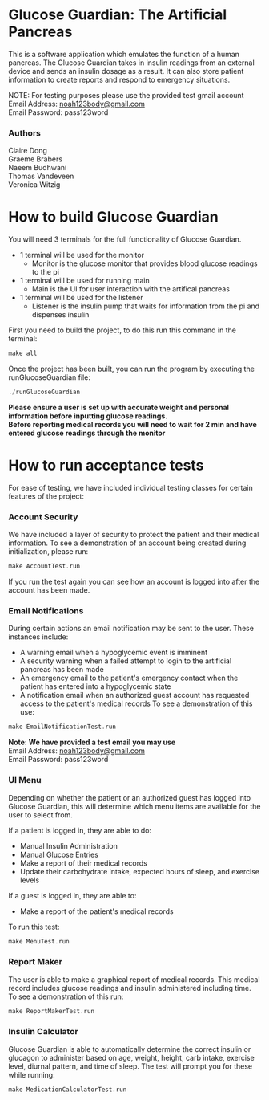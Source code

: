 # Glucose Guardian: The Artificial Pancreas

This is a software application which emulates the function of a human pancreas.
The Glucose Guardian takes in insulin readings from an external device and sends an insulin dosage
as a result. It can also store patient information to create reports and respond to emergency situations.

NOTE: For testing purposes please use the provided test gmail account  
Email Address: noah123body@gmail.com  
Email Password: pass123word

### Authors

Claire Dong  
Graeme Brabers  
Naeem Budhwani  
Thomas Vandeveen  
Veronica Witzig  

# How to build Glucose Guardian

You will need 3 terminals for the full functionality of Glucose Guardian.  
- 1 terminal will be used for the monitor
  - Monitor is the glucose monitor that provides blood glucose readings to the pi
- 1 terminal will be used for running main 
  - Main is the UI for user interaction with the artifical pancreas
- 1 terminal will be used for the listener
  - Listener is the insulin pump that waits for information from the pi and dispenses insulin  

First you need to build the project, to do this run this command in the terminal:

```c++
make all  
```

Once the project has been built, you can run the program by executing the runGlucoseGuardian file:  

```c++
./runGlucoseGuardian
```

**Please ensure a user is set up with accurate weight and personal information before inputting glucose readings.**  
**Before reporting medical records you will need to wait for 2 min and have entered glucose readings through the monitor**

# How to run acceptance tests

For ease of testing, we have included individual testing classes for certain features of the project: 

### Account Security
We have included a layer of security to protect the patient and their medical information. To see a
demonstration of an account being created during initialization, please run:

```c++
make AccountTest.run
```

If you run the test again you can see how an account is logged into after the account has been made.

### Email Notifications
During certain actions an email notification may be sent to the user. These instances include:  
- A warning email when a hypoglycemic event is imminent
- A security warning when a failed attempt to login to the artificial pancreas has been made
- An emergency email to the patient's emergency contact when the patient has entered into a hypoglycemic state
- A notification email when an authorized guest account has requested access to the patient's
medical records
To see a demonstration of this use:

```c++
make EmailNotificationTest.run
```

**Note: We have provided a test email you may use**  
Email Address: noah123body@gmail.com  
Email Password: pass123word  

### UI Menu
Depending on whether the patient or an authorized guest has logged into Glucose Guardian, this will
determine which menu items are available for the user to select from.

If a patient is logged in, they are able to do:  
- Manual Insulin Administration
- Manual Glucose Entries
- Make a report of their medical records
- Update their carbohydrate intake, expected hours of sleep, and exercise levels

If a guest is logged in, they are able to:  
- Make a report of the patient's medical records

To run this test:

```c++
make MenuTest.run
```

### Report Maker
The user is able to make a graphical report of medical records. This medical record includes glucose readings and insulin administered including time. To see a demonstration of this run:

```c++
make ReportMakerTest.run
```

### Insulin Calculator
Glucose Guardian is able to automatically determine the correct insulin or glucagon to administer
based on age, weight, height, carb intake, exercise level, diurnal pattern, and time of sleep.
The test will prompt you for these while running:

```c++
make MedicationCalculatorTest.run
```
